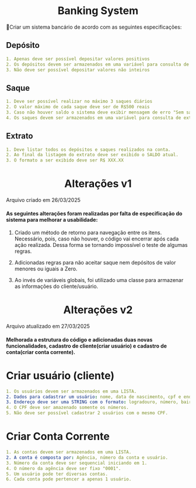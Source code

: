 <h1 align=center>Banking System</h4>


🎯Criar um sistema bancário de acordo com as seguintes especificações:
## Depósito
```yaml
1. Apenas deve ser possível depositar valores positivos
2. Os depósitos devem ser armazenados em uma variável para consulta de extato
3. Não deve ser possível depositar valores não inteiros
```

## Saque
```yaml
1. Deve ser possível realizar no máximo 3 saques diários
2. O valor máximo de cada saque deve ser de R$500 reais
3. Caso não houver saldo o sistema deve exibir mensagem de erro "Sem saldo"
4. Os saques devem ser armazenados em uma variável para consulta de extato
```

## Extrato
```yaml
1. Deve listar todos os depósitos e saques realizados na conta.
2. Ao final da listagem do extrato deve ser exibido o SALDO atual.
3. O formato a ser exibido deve ser R$ XXX.XX
```
<h1 align=center>Alterações v1</h4>
Arquivo criado em 26/03/2025
<h4>As seguintes alterações foram realizadas por falta de especificação do sistema para melhorar a usabilidade:</h4>


1. Criado um método de retorno para navegação entre os itens. Necessário, pois, caso não houver, o código vai encerrar após cada ação realizada. Dessa forma se tornando impossível o teste de algumas regras.

2. Adicionadas regras para não aceitar saque nem depósitos de valor menores ou iguais a Zero.

3. Ao invés de variáveis globais, foi utilizado uma classe para armazenar as informações do cliente/usuário.

<h1 align=center>Alterações v2</h4>
Arquivo atualizado em 27/03/2025
<h4> Melhorada a estrutura do código e adicionadas duas novas funcionalidades, cadastro de cliente(criar usuário) e cadastro de conta(criar conta corrente).</h4>

# Criar usuário (cliente)
```yaml
1. Os usuários devem ser armazenados em uma LISTA.
2. Dados para cadastrar um usuário: nome, data de nascimento, cpf e endereço.
3. Endereço deve ser uma STRING com o formato: logradouro, número, bairro, cidade/UF.
4. O CPF deve ser amazenado somente os números.
5. Não deve ser possível cadastrar 2 usuários com o mesmo CPF.
```
# Criar Conta Corrente
```yaml
1. As contas devem ser armazenados em uma LISTA.
2. A conta é composta por: Agência, número da conta e usuário.
3. Número da conta deve ser sequencial iniciando em 1.
4. O número da agência deve ser fixo "0001".
5. Um usuário pode ter diversas contas.
6. Cada conta pode pertencer a apenas 1 usuário.
